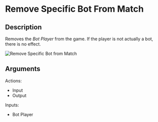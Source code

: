# Remove Specific Bot From Match

## Description

Removes the _Bot Player_ from the game. If the player is not actually a bot, there is no effect.

![Remove Specific Bot from Match](../../.gitbook/assets/images/scripting/bots/remove-specific-bot-from-match.png)

## Arguments

Actions:

- Input
- Output

Inputs:

- Bot Player
